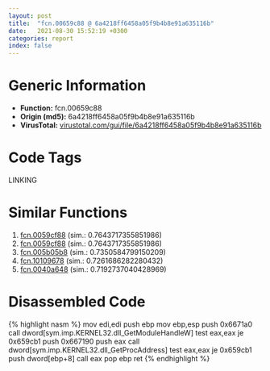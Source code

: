 ```yaml
---
layout: post
title:  "fcn.00659c88 @ 6a4218ff6458a05f9b4b8e91a635116b"
date:   2021-08-30 15:52:19 +0300
categories: report
index: false
---
```


# Generic Information
- **Function:** fcn.00659c88
- **Origin (md5):** 6a4218ff6458a05f9b4b8e91a635116b
- **VirusTotal:** [virustotal.com/gui/file/6a4218ff6458a05f9b4b8e91a635116b][virustotal_ref]

# Code Tags
<span class="tag" id="LINKING">LINKING</span>


# Similar Functions

1. [fcn.0059cf88][similar_1_ref] (sim.: 0.7643717355851986)
2. [fcn.0059cf88][similar_2_ref] (sim.: 0.7643717355851986)
3. [fcn.005b05b8][similar_3_ref] (sim.: 0.7350584799150209)
4. [fcn.10109678][similar_4_ref] (sim.: 0.7261686282280432)
5. [fcn.0040a648][similar_5_ref] (sim.: 0.7192737040428969)


# Disassembled Code

{% highlight nasm %}
mov edi,edi
push ebp
mov ebp,esp
push 0x6671a0
call dword[sym.imp.KERNEL32.dll_GetModuleHandleW]
test eax,eax
je 0x659cb1
push 0x667190
push eax
call dword[sym.imp.KERNEL32.dll_GetProcAddress]
test eax,eax
je 0x659cb1
push dword[ebp+8]
call eax
pop ebp
ret 
{% endhighlight %}


[similar_1_ref]: /report/fcn.0059cf88@7ac14f4fe1d72f11ebc5f62db6a11799
[similar_2_ref]: /report/fcn.0059cf88@a19fdf17f648388c26b301d17cf9cf93
[similar_3_ref]: /report/fcn.005b05b8@b38ce64a273c3fc98fc78af14b8bdcc0
[similar_4_ref]: /report/fcn.10109678@89dc67d2f980e8488f97b1bf8cb24258
[similar_5_ref]: /report/fcn.0040a648@950fc8a60b5bfd2ed28e8806b8cb3a4d
[virustotal_ref]: https://www.virustotal.com/gui/file/6a4218ff6458a05f9b4b8e91a635116b